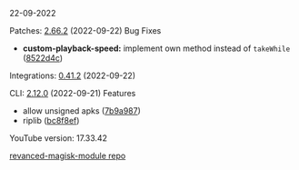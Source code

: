 22-09-2022

Patches:   [2.66.2](https://github.com/revanced/revanced-patches/compare/v2.66.1...v2.66.2) (2022-09-22)
 Bug Fixes
* **custom-playback-speed:** implement own method instead of `takeWhile` ([8522d4c](https://github.com/revanced/revanced-patches/commit/8522d4cd705118bf1108ec88bbed542a0cb15943))

Integrations:   [0.41.2](https://github.com/revanced/revanced-integrations/compare/v0.41.1...v0.41.2) (2022-09-22)

CLI:   [2.12.0](https://github.com/j-hc/revanced-cli/compare/v2.11.1...v2.12.0) (2022-09-21)
 Features
* allow unsigned apks ([7b9a987](https://github.com/j-hc/revanced-cli/commit/7b9a987ee68a0b39cd182c8f7954ce39ddc9567d))
* riplib ([bc8f8ef](https://github.com/j-hc/revanced-cli/commit/bc8f8efc3f943c7b71d3a6c5026e6abf5e3becec))


YouTube version: 17.33.42

[revanced-magisk-module repo](https://github.com/vuongvan/magisk-module)
